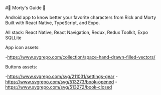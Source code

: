 #🧠 Morty's Guide 🧠

Android app to know better your favorite characters from Rick and Morty
Built with React Native, TypeScript, and Expo.

All stack: React Native, React Navigation, Redux, Redux Toolkit, Expo SQLLite

App icon assets: 

-https://www.svgrepo.com/collection/space-hand-drawn-filled-vectors/

Buttons assets: 

-https://www.svgrepo.com/svg/211031/settings-gear
-https://www.svgrepo.com/svg/513273/book-opened
-https://www.svgrepo.com/svg/513272/book-closed

